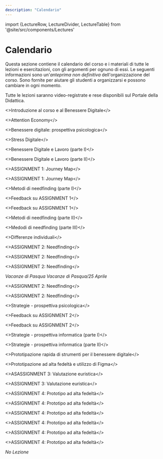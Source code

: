 ```yaml
---
description: "Calendario"
---
```


import {LectureRow, LectureDivider, LectureTable} from '@site/src/components/Lectures'


# Calendario

Questa sezione contiene il calendario del corso e i materiali di tutte le lezioni e esercitazioni, con gli argomenti per ognuno di essi. Le seguenti informazioni sono un'*anteprima non definitiva* dell'organizzazione del corso. Sono fornite per aiutare gli studenti a organizzarsi e possono cambiare in ogni momento.

Tutte le lezioni saranno video-registrate e rese disponibili sul Portale della Didattica.


<LectureTable defaultTeacher="Alberto Monge Roffarello" defaultType="Lezione" showMaterial={true} language='IT'>

<LectureDivider topic = "Settimana 1"/>

<LectureRow
    date="11/03/2025" time="16:00-17:30">
    <>Introduzione al corso e al Benessere Digitale</>
</LectureRow>

<LectureRow
    date="11/03/2025" time="17:30-19:00">
    <>Attention Economy</>
</LectureRow>

<LectureRow
    date="14/03/2025" time="13:00-14:30" teacher = "Monica Molino">
    <>Benessere digitale: prospettiva psicologica</>
</LectureRow>


<LectureDivider topic = "Settimana 2"/>

<LectureRow
    date="18/03/2025" time="16:00-17:30" teacher = "Monica Molino">
    <>Stress Digitale</>
</LectureRow>

<LectureRow
    date="18/03/2025" time="17:30-19:00" teacher = "Monica Molino">
    <>Benessere Digitale e Lavoro (parte I)</>
</LectureRow>

<LectureRow
    date="21/03/2025" time="13:00-14:30" teacher = "Monica Molino">
    <>Benessere Digitale e Lavoro (parte II)</>
</LectureRow>


<LectureDivider topic = "Settimana 3"/>

<LectureRow
    date="25/03/2025" time="16:00-17:30" teacher = "Monica Molino" type = "Esercitazione">
    <>ASSIGNMENT 1: Journey Map</>
</LectureRow>

<LectureRow
    date="25/03/2025" time="17:30-19:00" teacher = "Monica Molino"  type = "Esercitazione">
    <>ASSIGNMENT 1: Journey Map</>
</LectureRow>

<LectureRow
    date="28/03/2025" time="13:00-14:30">
    <>Metodi di needfinding (parte I)</>
</LectureRow>


<LectureDivider topic = "Settimana 4"/>

<LectureRow
    date="01/04/2025" time="16:00-17:30" type = "Esercitazione">
    <>Feedback su ASSIGNMENT 1</>
</LectureRow>

<LectureRow
    date="01/04/2025" time="17:30-19:00" type = "Esercitazione">
    <>Feedback su ASSIGNMENT 1</>
</LectureRow>

<LectureRow
    date="11/04/2025" time="13:00-14:30">
    <>Metodi di needfinding (parte II)</>
</LectureRow>


<LectureDivider topic = "Settimana 5"/>

<LectureRow
    date="08/04/2025" time="16:00-17:30" teacher = "Monica Molino">
    <>Medodi di needfinding (parte III)</>
</LectureRow>

<LectureRow
    date="08/04/2025" time="17:30-19:00" teacher = "Monica Molino">
    <>Differenze individuali</>
</LectureRow>

<LectureRow
    date="11/04/2025" time="13:00-14:30" type = "Esercitazione" teacher = "Monica Molino">
    <>ASSIGNMENT 2: Needfinding</>
</LectureRow>


<LectureDivider topic = "Settimana 6"/>

<LectureRow
    date="15/04/2025" time="16:00-17:30" type = "Esercitazione">
    <>ASSIGNMENT 2: Needfinding</>
</LectureRow>

<LectureRow
    date="15/04/2025" time="17:30-19:00" type = "Esercitazione">
    <>ASSIGNMENT 2: Needfinding</>
</LectureRow>

<LectureRow variant="warning" teacher="" type="">
    <em>Vacanze di Pasqua</em>
</LectureRow>

<LectureDivider topic = "Settimana 7"/>

<LectureRow variant="warning" teacher="" type="">
    <em>Vacanze di Pasqua/25 Aprile</em>
</LectureRow>


<LectureDivider topic = "Settimana 8"/>

<LectureRow
    date="29/04/2025" time="16:00-17:30" type = "Esercitazione" teacher = "Monica Molino">
    <>ASSIGNMENT 2: Needfinding</>
</LectureRow>

<LectureRow
    date="29/04/2025" time="17:30-19:00" type = "Esercitazione" teacher = "Monica Molino">
    <>ASSIGNMENT 2: Needfinding</>
</LectureRow>

<LectureRow
    date="02/05/2025" time="13:00-14:30" teacher = "Monica Molino">
    <>Strategie - prospettiva psicologica</>
</LectureRow>


<LectureDivider topic = "Settimana 9"/>

<LectureRow
    date="06/05/2025" time="16:00-17:30" type = "Esercitazione" teacher = "Monica Molino">
    <>Feedback su ASSIGNMENT 2</>
</LectureRow>

<LectureRow
    date="06/05/2025" time="17:30-19:00" type = "Esercitazione" teacher = "Monica Molino">
    <>Feedback su ASSIGNMENT 2</>
</LectureRow>

<LectureRow
    date="09/05/2025" time="13:00-14:30">
    <>Strategie - prospettiva informatica (parte I)</>
</LectureRow>


<LectureDivider topic = "Settimana 10"/>

<LectureRow
    date="13/05/2025" time="16:00-17:30">
    <>Strategie - prospettiva informatica (parte II)</>
</LectureRow>

<LectureRow
    date="13/05/2025" time="17:30-19:00">
    <>Prototipazione rapida di strumenti per il benessere digitale</>
</LectureRow>

<LectureRow
    date="16/05/2025" time="13:00-14:30">
    <>Prototipazione ad alta fedeltà e utilizzo di Figma</>
</LectureRow>


<LectureDivider topic = "Settimana 11"/>

<LectureRow
    date="20/05/2025" time="16:00-17:30">
    <>ASASSIGNMENT 3: Valutazione euristica</>
</LectureRow>

<LectureRow
    date="20/05/2025" time="17:30-19:00" type = "Esercitazione">
    <>ASSIGNMENT 3: Valutazione euristica</>
</LectureRow>

<LectureRow
    date="24/05/2025" time="13:00-14:30" type = "Esercitazione">
    <>ASSIGNMENT 4: Prototipo ad alta fedeltà</>
</LectureRow>


<LectureDivider topic = "Settimana 12"/>

<LectureRow
    date="27/05/2025" time="16:00-17:30" type = "Esercitazione" teacher = "Monica Molino">
    <>ASSIGNMENT 4: Prototipo ad alta fedeltà</>
</LectureRow>

<LectureRow
    date="27/05/2025" time="17:30-19:00" type = "Esercitazione" teacher = "Monica Molino">
    <>ASSIGNMENT 4: Prototipo ad alta fedeltà</>
</LectureRow>

<LectureRow
    date="30/05/2025" time="13:00-14:30" type = "Esercitazione">
    <>ASSIGNMENT 4: Prototipo ad alta fedeltà</>
</LectureRow>


<LectureDivider topic = "Settimana 13"/>

<LectureRow
    date="03/06/2025" time="16:00-17:30" type = "Esercitazione">
    <>ASSIGNMENT 4: Prototipo ad alta fedeltà</>
</LectureRow>

<LectureRow
    date="03/06/2025" time="17:30-19:00" type = "Esercitazione">
    <>ASSIGNMENT 4: Prototipo ad alta fedeltà</>
</LectureRow>

<LectureRow
    date="06/06/2025" variant="warning" time="13:00-14:30" teacher="" type="">
    <em>No Lezione</em>
</LectureRow>

</LectureTable>  